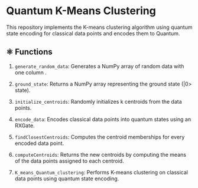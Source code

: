# Quantum K-Means Clustering

This repository implements the K-means clustering algorithm using quantum state encoding for classical data points and encodes them to Quantum.

## ⚛️ Functions

1. `generate_random_data`: Generates a NumPy array of random data with one column <Ket>.
   
2. `ground_state`: Returns a NumPy array representing the ground state (|0> state).
   
3. `initialize_centroids`: Randomly initializes k centroids from the data points.
   
4. `encode_data`: Encodes classical data points into quantum states using an RXGate.
   
5. `findClosestCentroids`: Computes the centroid memberships for every encoded data point.
   
6. `computeCentroids`: Returns the new centroids by computing the means of the data points assigned to each centroid.
   
7. `K_means_Quantum_clustering`: Performs K-means clustering on classical data points using quantum state encoding.

